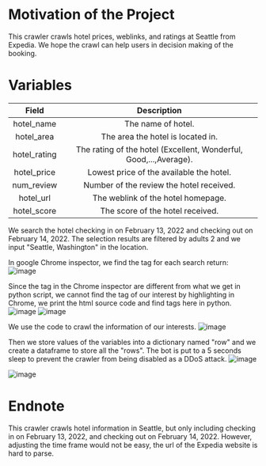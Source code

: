 # Motivation of the Project

This crawler crawls hotel prices, weblinks, and ratings at Seattle from Expedia. We hope the crawl can help users in decision making of the booking.



# Variables

|    Field     |                         Description                          |
| :----------: | :----------------------------------------------------------: |
|  hotel_name  |                      The name of hotel.                      |
|  hotel_area  |              The area the hotel is located in.               |
| hotel_rating | The rating of the hotel (Excellent, Wonderful, Good,...,Average). |
| hotel_price  |           Lowest price of the available the hotel.           |
|  num_review  |           Number of the review the hotel received.           |
|  hotel_url   |              The weblink of the hotel homepage.              |
| hotel_score  |               The score of the hotel received.               |

We search the hotel checking in on February 13, 2022 and checking out on February 14, 2022. The selection results are filtered by adults 2 and we input "Seattle, Washington" in the location. 

In google Chrome inspector, we find the tag for each search return:
![image](https://user-images.githubusercontent.com/84870579/151801708-cb31fbdd-15fb-486d-b4c8-a8f4d0c9f0f9.png)

Since the tag in the Chrome inspector are different from what we get in python script, we cannot find the tag of our interest by highlighting in Chrome, we print the html source code and find tags here in python.
![image](https://user-images.githubusercontent.com/84870579/151800280-1a17211b-bcce-4561-ac1e-cbb1cfe3f73b.png)
![image](https://user-images.githubusercontent.com/84870579/151802070-53a55962-9e32-430f-a55c-ad1a7be8069c.png)


We use the code to crawl the information of our interests.
![image](https://user-images.githubusercontent.com/84870579/151801082-0a1b6f19-0cdb-44f7-9541-07d00090e805.png)

Then we store values of the variables into a dictionary named "row" and we create a dataframe to store all the "rows". The bot is put to a 5 seconds sleep to prevent the crawler from being disabled as a DDoS attack.
![image](https://user-images.githubusercontent.com/84870579/151802675-5653af1a-7470-405b-9eaa-363a23e767f1.png)

![image](https://user-images.githubusercontent.com/84870579/151801082-0a1b6f19-0cdb-44f7-9541-07d00090e805.png)



# Endnote

This crawler crawls hotel information in Seattle, but only including checking in on February 13, 2022, and checking out on February 14, 2022. However, adjusting the time frame would not be easy, the url of the Expedia website is hard to parse. 



